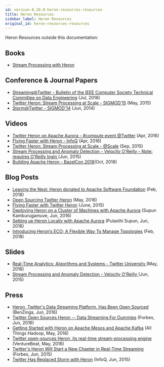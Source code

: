 ```yaml
---
id: version-0.20.0-heron-resources-resources
title: Heron Resources
sidebar_label: Heron Resources
original_id: heron-resources-resources
---
```

<!--
    Licensed to the Apache Software Foundation (ASF) under one
    or more contributor license agreements.  See the NOTICE file
    distributed with this work for additional information
    regarding copyright ownership.  The ASF licenses this file
    to you under the Apache License, Version 2.0 (the
    "License"); you may not use this file except in compliance
    with the License.  You may obtain a copy of the License at
      http://www.apache.org/licenses/LICENSE-2.0
    Unless required by applicable law or agreed to in writing,
    software distributed under the License is distributed on an
    "AS IS" BASIS, WITHOUT WARRANTIES OR CONDITIONS OF ANY
    KIND, either express or implied.  See the License for the
    specific language governing permissions and limitations
    under the License.
-->

Heron Resources outside this documentation:

## Books

* [Stream Processing with Heron](http://shop.oreilly.com/product/0636920203131.do)

## Conference & Journal Papers

* [Streaming@Twitter - Bulletin of the IEEE Computer Society Technical Committee on Data Engineering](http://sites.computer.org/debull/A15dec/p15.pdf) (Jul, 2016)
* [Twitter Heron: Stream Processing at
  Scale - SIGMOD’15](http://dl.acm.org/citation.cfm?id=2742788) (May, 2015)
* [Storm@Twitter - SIGMOD'14](http://dl.acm.org/citation.cfm?id=2595641) (Jun, 2014)

## Videos

* [Twitter Heron on Apache Aurora - #compute event @Twitter](https://m.youtube.com/watch?v=ua0ufmr9sQI&feature=youtu.be) (Apr, 2016)
* [Flying Faster with Heron - InfoQ](http://www.infoq.com/presentations/twitter-heron) (Apr, 2016)
* [Twitter Heron: Stream Processing at
  Scale - @Scale](https://www.youtube.com/watch?v=pUaFOuGgmco) (Sep, 2015)
* [Stream Processing and Anomaly Detection - Velocity O'Reilly - Note: requires O'Reilly login ](
https://player.oreilly.com/videos/9781491927977?login=true)(Jun, 2015)
* [Building Apache Heron - BazelCon 2018](https://www.youtube.com/watch?v=yBTSfA4YDtY&t=1s)(Oct, 2018)

##  Blog Posts
* [Leaving the Nest: Heron donated to Apache Software Foundation](https://blog.twitter.com/engineering/en_us/topics/open-source/2018/heron-donated-to-apache-software-foundation.html) (Feb, 2018)
* [Open Sourcing Twitter Heron](https://blog.twitter.com/2016/open-sourcing-twitter-heron) (May, 2016)
* [Flying Faster with Twitter
  Heron](https://blog.twitter.com/2015/flying-faster-with-twitter-heron) (June, 2015)
* [Deploying Heron on a Cluster of Machines with Apache Aurora](http://streamanalytics.blogspot.com/2016/06/deploying-heron-on-cluster-of-machines.html) (Supun Kamburugamuve, Jun, 2016)
* [Setting up Heron Locally with Apache Aurora](http://pulasthisupun.blogspot.com/2016/06/setting-up-heron-cluster-with-apache.html) (Pulasthi Supun, Jun, 2016)
* [Introducing Heron’s ECO; A Flexible Way To Manage Topologies](https://1904labs.com/2018/02/14/introducing-herons-eco-flexible-way-manage-topologies/) (Feb, 2018)

## Slides

* [Real-Time Analytics: Algorithms and Systems - Twitter University ](
http://www.slideshare.net/arunkejariwal/real-time-analytics-algorithms-and-systems) (May, 2016)
* [Stream Processing and Anomaly Detection - Velocity O'Reilly ](http://www.slideshare.net/arunkejariwal/velocity-2015final)(Jun, 2015)

## Press 

* [Heron, Twitter's Data Streaming Platform, Has Been Open Sourced](http://www.benzinga.com/tech/16/06/8119962/heron-twitters-data-streaming-platform-has-been-open-sourced) (BenZinga, Jun, 2016)
* [Twitter Open Sources Heron -- Data Streaming For Dummies](http://www.forbes.com/sites/adrianbridgwater/2016/06/16/twitter-open-sources-heron-data-streaming-for-dummies/#6f8984319b50) (Forbes, Jun, 2016)
* [Getting Started with Heron on Apache Mesos and Apache Kafka](https://allthingshadoop.com/2016/05/30/getting-started-with-heron-on-apache-mesos-and-apache-kafka/) (All Things Hadoop, May, 2016)
* [Twitter open-sources Heron, its real-time stream-processing engine](http://venturebeat.com/2016/05/25/twitter-open-sources-heron-its-real-time-stream-processing-engine/) (VentureBeat, May, 2016)
* [Twitter's Heron Will Start a New Chapter in Real-Time Streaming](http://www.forbes.com/sites/janakirammsv/2015/06/08/twitters-heron-will-start-a-new-chapter-in-real-time-streaming/#62c8645b2306) (Forbes, Jun, 2015)
* [Twitter Has Replaced Storm with Heron](https://www.infoq.com/news/2015/06/twitter-storm-heron) (InfoQ, Jun, 2015)
